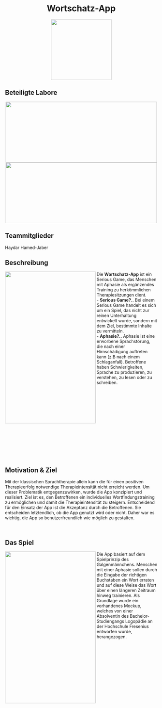 <h1 align="center">Wortschatz-App</h1>
<p align="center">
  <img width="200" height="200" src="https://user-images.githubusercontent.com/37445336/235227809-ae40c0b4-a457-4183-aff4-4c70e857a923.gif">
</p>

## Beteiligte Labore
<p align="center">
  <a target="_blank" href="https://rchst.de/en/"><img width="500" height="200" src="https://user-images.githubusercontent.com/37445336/235238270-a98ce06f-c806-4aec-b557-a34d21146239.png" /></a>
  <a target="_blank" href="https://ehealth.rcbe.de/"><img width="500" height="200" src="https://user-images.githubusercontent.com/37445336/235239104-2f23caf0-cc65-4b82-bd1e-d464a368b878.png" /></a>
</p>

## Teammitglieder
Haydar Hamed-Jaber


## Beschreibung

<img align="left" width="300" height="500" src="https://user-images.githubusercontent.com/37445336/235228889-328f03dc-40da-4f97-bd61-32da1120af14.png">
Die <strong>Wortschatz-App</strong> ist ein Serious Game, das Menschen mit Aphasie als ergänzendes Training zu herkömmlichen Therapiesitzungen dient.
<br/>
- <strong>Serious Game?..</strong> Bei einem Serious Game handelt es sich um ein Spiel, das nicht zur reinen Unterhaltung entwickelt wurde, sondern mit dem Ziel, bestimmte Inhalte zu vermitteln.
<br/>
- <strong>Aphasie?..</strong> Aphasie ist eine erworbene Sprachstörung, die nach einer Hirnschädigung auftreten kann (z.B nach einem Schlaganfall). Betroffene haben Schwierigkeiten, Sprache zu produzieren, zu verstehen, zu lesen oder zu schreiben.
<br/>
<br/>
<br/>
<br/>
<br/>
<br/>
<br/>
<br/>
<br/>
<br/>
<br/>
<br/>
<br/>
<br/>
<br/>

## Motivation & Ziel 

Mit der klassischen Sprachtherapie allein kann die für einen positiven Therapieerfolg notwendige Therapieintensität nicht erreicht werden. Um dieser Problematik entgegenzuwirken, wurde die App konzipiert und realisiert. Ziel ist es, den
Betroffenen ein individuelles Wortfindungstraining zu ermöglichen und damit die Therapieintensität zu steigern. Entscheidend für den Einsatz der App ist die Akzeptanz durch die Betroffenen. Sie entscheiden letztendlich, ob die App genutzt wird oder nicht. 
Daher war es wichtig, die App so benutzerfreundlich wie möglich zu gestalten. 

<br/>

## Das Spiel
<img align="left" width="300" height="500" src="https://user-images.githubusercontent.com/37445336/235255357-d9415436-00b8-40a3-aeb2-82c716e6b735.png">

Die App basiert auf dem Spielprinzip des Galgenmännchens. Menschen mit einer Aphasie sollen durch die Eingabe der richtigen Buchstaben ein Wort erraten und auf diese Weise das Wort über einen längeren Zeitraum hinweg trainieren.
Als Grundlage wurde ein vorhandenes Mockup, welches von einer Absolventin des Bachelor-Studiengangs Logopädie an der Hochschule Fresenius entworfen wurde, herangezogen.
